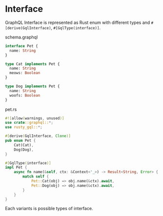 # Interface

GraphQL Interface is represented as Rust enum with different types and `#[derive(GqlInterface)`, `#[GqlType(interface)]`.

schema.graphql

```graphql
interface Pet {
  name: String
}

type Cat implements Pet {
  name: String
  meows: Boolean
}

type Dog implements Pet {
  name: String
  woofs: Boolean
}
```

pet.rs

```rust
#![allow(warnings, unused)]
use crate::graphql::*;
use rusty_gql::*;

#[derive(GqlInterface, Clone)]
pub enum Pet {
    Cat(Cat),
    Dog(Dog),
}

#[GqlType(interface)]
impl Pet {
    async fn name(&self, ctx: &Context<'_>) -> Result<String, Error> {
        match self {
            Pet::Cat(obj) => obj.name(&ctx).await,
            Pet::Dog(obj) => obj.name(&ctx).await,
        }
    }
}

```

Each variants is possible types of interface.
